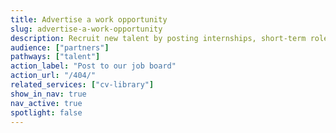 ```yaml
---
title: Advertise a work opportunity
slug: advertise-a-work-opportunity
description: Recruit new talent by posting internships, short-term roles, and graduate employment opportunities to the UCL Computer Science jobs board, connecting industry partners with exceptional UCL Computer Science talent.
audience: ["partners"]
pathways: ["talent"]
action_label: "Post to our job board"
action_url: "/404/"
related_services: ["cv-library"]
show_in_nav: true
nav_active: true
spotlight: false
---
```

